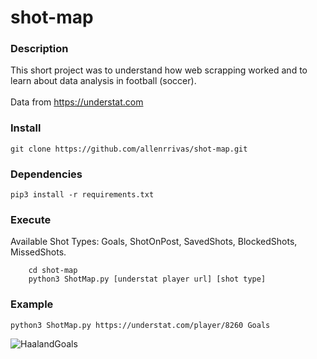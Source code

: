 # shot-map

### Description

This short project was to understand how web scrapping worked and to learn about data analysis in football (soccer). <br><br>
Data from https://understat.com <br>

### Install

    git clone https://github.com/allenrrivas/shot-map.git

### Dependencies

    pip3 install -r requirements.txt

### Execute

Available Shot Types: Goals, ShotOnPost, SavedShots, BlockedShots, MissedShots.

```
    cd shot-map
    python3 ShotMap.py [understat player url] [shot type]
```

### Example

    python3 ShotMap.py https://understat.com/player/8260 Goals

![HaalandGoals](https://github.com/allenrrivas/shot-map/assets/44716681/35e36f90-8f0d-4a67-9513-b9823646f5ee)
